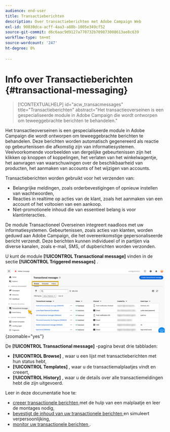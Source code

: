 ```yaml
---
audience: end-user
title: Transactieberichten
description: Over transactieberichten met Adobe Campaign Web
exl-id: 90830dca-acff-4aa3-a88b-1005e349cf52
source-git-commit: d6c6aac9d9127a770732b709873008613ae8c639
workflow-type: tm+mt
source-wordcount: '247'
ht-degree: 0%

---
```


# Info over Transactieberichten {#transactional-messaging}

>[!CONTEXTUALHELP]
>id="acw_transacmessages"
>title="Transactieberichten"
>abstract="Het transactieoverseinen is een gespecialiseerde module in Adobe Campaign die wordt ontworpen om teweeggebrachte berichten te behandelen."

<!-- >>[!CONTEXTUALHELP]
>id="acw_transacmessages_exclusionlogs"
>title="Transactional messaging exclusion logs"
>abstract="Transactional messaging exclusion logs" -->

Het transactieoverseinen is een gespecialiseerde module in Adobe Campaign die wordt ontworpen om teweeggebrachte berichten te behandelen. Deze berichten worden automatisch gegenereerd als reactie op gebeurtenissen die afkomstig zijn van informatiesystemen. Veelvoorkomende voorbeelden van dergelijke gebeurtenissen zijn het klikken op knoppen of koppelingen, het verlaten van het winkelwagentje, het aanvragen van waarschuwingen over de beschikbaarheid van producten, het aanmaken van accounts of het wijzigen van accounts.

Transactieberichten worden gebruikt voor het verzenden van:

* Belangrijke meldingen, zoals orderbevestigingen of opnieuw instellen van wachtwoorden,
* Reacties in realtime op acties van de klant, zoals het aanmaken van een account of het voltooien van een aankoop.
* Niet-promotionele inhoud die van essentieel belang is voor klantinteracties.

De module Transactioneel Overseinen integreert naadloos met uw informatiesystemen. Gebeurtenissen, zoals acties van klanten, worden geduwd aan Adobe Campaign, die het overeenkomstige gepersonaliseerde bericht verzendt. Deze berichten kunnen individueel of in partijen via diverse kanalen, zoals e-mail, SMS, of dupberichten worden verzonden.

U kunt de module **[!UICONTROL Transactional message]** vinden in de sectie **[!UICONTROL Triggered messages]** .

![ Transactionele overseineninterface die teweeggebrachte berichten en hun statussen tonen ](assets/transactional.png){zoomable="yes"}

De **[!UICONTROL Transactional message]** -pagina bevat drie tabbladen:

* **[!UICONTROL Browse]** , waar u een lijst met transactieberichten met hun status hebt,
* **[!UICONTROL Templates]** , waar u de transactiemalplaatjes vindt en creeert,
* **[!UICONTROL History]** , waar u de details over alle transactiemeldingen hebt die zijn uitgevoerd.

Leer in deze documentatie hoe te:

* [ creeer transactionele berichten ](create-transactional.md) met de hulp van een malplaatje en leer de montages nodig,
* [ bevestigt de inhoud van uw transactionele berichten ](validate-transactional.md) en simuleert verpersoonlijking,
* [ monitor uw transactionele berichten ](monitor-transactional.md).